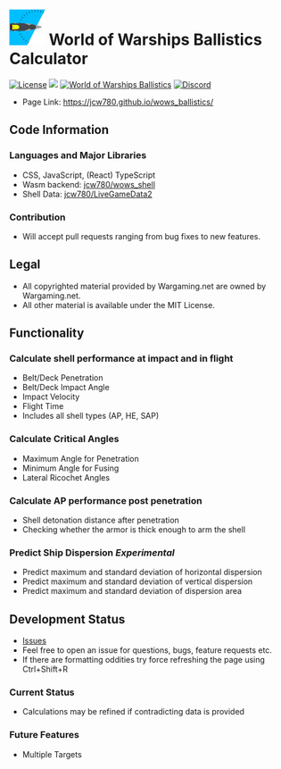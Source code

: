 # <img src="/public/android-chrome-512x512.png" width="64" height="64"> World of Warships Ballistics Calculator
[![License](https://img.shields.io/github/license/jcw780/wows_ballistics)](./LICENSE)
[![](https://img.shields.io/github/commit-activity/m/jcw780/wows_ballistics?style=plastic)](https://github.com/jcw780/wows_ballistics/pulse)
[![World of Warships Ballistics](https://img.shields.io/website?url=https%3A%2F%2Fjcw780.github.io/wows_ballistics/)](https://jcw780.github.io/wows_ballistics/)
[![Discord](https://discordapp.com/api/guilds/731224331136532531/widget.png)](https://discord.gg/fpDB9y5)
- Page Link: https://jcw780.github.io/wows_ballistics/

## Code Information
### Languages and Major Libraries
- CSS, JavaScript, (React) TypeScript
- Wasm backend: [jcw780/wows_shell](https://github.com/jcw780/wows_shell)
- Shell Data: [jcw780/LiveGameData2](https://github.com/jcw780/LiveGameData2)
### Contribution 
- Will accept pull requests ranging from bug fixes to new features.
## Legal
- All copyrighted material provided by Wargaming.net are owned by Wargaming.net.
- All other material is available under the MIT License.
## Functionality
### Calculate shell performance at impact and in flight
- Belt/Deck Penetration </br> 
- Belt/Deck Impact Angle </br>  
- Impact Velocity </br> 
- Flight Time </br> 
- Includes all shell types (AP, HE, SAP) <br>
### Calculate Critical Angles
- Maximum Angle for Penetration </br> 
- Minimum Angle for Fusing </br>  
- Lateral Ricochet Angles </br> 
### Calculate AP performance post penetration
- Shell detonation distance after penetration 
- Checking whether the armor is thick enough to arm the shell
### Predict Ship Dispersion *Experimental*
- Predict maximum and standard deviation of horizontal dispersion
- Predict maximum and standard deviation of vertical dispersion
- Predict maximum and standard deviation of dispersion area
## Development Status
- [Issues](https://github.com/jcw780/wows_ballistics/issues)
- Feel free to open an issue for questions, bugs, feature requests etc. 
- If there are formatting oddities try force refreshing the page using Ctrl+Shift+R
### Current Status
- Calculations may be refined if contradicting data is provided
### Future Features
- Multiple Targets



